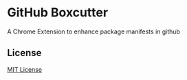 # GitHub Boxcutter

A Chrome Extension to enhance package manifests in github

## License

[MIT License](http://en.wikipedia.org/wiki/MIT_License)
